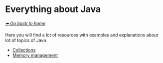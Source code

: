 # Everything about Java

*[:arrow_left: Go back to home](../README.md)*

Here you will find a lot of resources with examples and explanations about lot of topics of Java

- [Collections](./collections/COLLECTIONS.md)
- [Memory management](./memory/MEMORY_MANAGEMENT.md)
